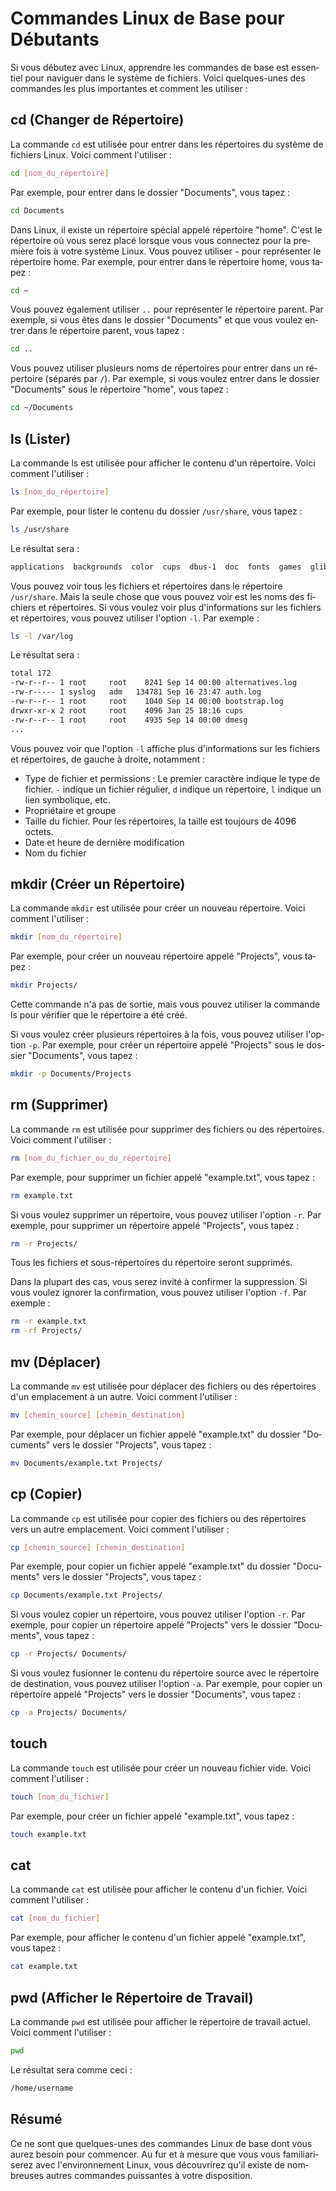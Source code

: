 # Commandes Linux de Base pour Débutants

<Validator lang="fr" :platform-list="['Ubuntu 22.04','Debian 11.6','CentOS 7.9','MacOS 13.2']" date="2023-04-27" />

Si vous débutez avec Linux, apprendre les commandes de base est essentiel pour naviguer dans le système de fichiers. Voici quelques-unes des commandes les plus importantes et comment les utiliser :

## cd (Changer de Répertoire)

La commande `cd` est utilisée pour entrer dans les répertoires du système de fichiers Linux. Voici comment l'utiliser :

```sh
cd [nom_du_répertoire]
```

Par exemple, pour entrer dans le dossier "Documents", vous tapez :

```sh
cd Documents
```

Dans Linux, il existe un répertoire spécial appelé répertoire "home". C'est le répertoire où vous serez placé lorsque vous vous connectez pour la première fois à votre système Linux. Vous pouvez utiliser `~` pour représenter le répertoire home. Par exemple, pour entrer dans le répertoire home, vous tapez :

```sh
cd ~
```

Vous pouvez également utiliser `..` pour représenter le répertoire parent. Par exemple, si vous êtes dans le dossier "Documents" et que vous voulez entrer dans le répertoire parent, vous tapez :

```sh
cd ..
```

Vous pouvez utiliser plusieurs noms de répertoires pour entrer dans un répertoire (séparés par `/`). Par exemple, si vous voulez entrer dans le dossier "Documents" sous le répertoire "home", vous tapez :

```sh
cd ~/Documents
```

## ls (Lister)

La commande ls est utilisée pour afficher le contenu d'un répertoire. Voici comment l'utiliser :

```sh
ls [nom_du_répertoire]
```

Par exemple, pour lister le contenu du dossier `/usr/share`, vous tapez :

```sh
ls /usr/share
```

Le résultat sera :

```sh
applications  backgrounds  color  cups  dbus-1  doc  fonts  games  glib-2.0  gnome-shell  icons  i18n  locale  man  metainfo  mime  perl  pixmaps  polkit-1  systemd  themes  xml
```

Vous pouvez voir tous les fichiers et répertoires dans le répertoire `/usr/share`. Mais la seule chose que vous pouvez voir est les noms des fichiers et répertoires. Si vous voulez voir plus d'informations sur les fichiers et répertoires, vous pouvez utiliser l'option `-l`. Par exemple :

```sh
ls -l /var/log
```

Le résultat sera :

```sh
total 172
-rw-r--r-- 1 root     root    8241 Sep 14 00:00 alternatives.log
-rw-r----- 1 syslog   adm   134781 Sep 16 23:47 auth.log
-rw-r--r-- 1 root     root    1040 Sep 14 00:00 bootstrap.log
drwxr-xr-x 2 root     root    4096 Jan 25 18:16 cups
-rw-r--r-- 1 root     root    4935 Sep 14 00:00 dmesg
...
```

Vous pouvez voir que l'option `-l` affiche plus d'informations sur les fichiers et répertoires, de gauche à droite, notamment :

- Type de fichier et permissions : Le premier caractère indique le type de fichier. `-` indique un fichier régulier, `d` indique un répertoire, `l` indique un lien symbolique, etc.
- Propriétaire et groupe
- Taille du fichier. Pour les répertoires, la taille est toujours de 4096 octets.
- Date et heure de dernière modification
- Nom du fichier

## mkdir (Créer un Répertoire)

La commande `mkdir` est utilisée pour créer un nouveau répertoire. Voici comment l'utiliser :

```sh
mkdir [nom_du_répertoire]
```

Par exemple, pour créer un nouveau répertoire appelé "Projects", vous tapez :

```sh
mkdir Projects/
```

Cette commande n'a pas de sortie, mais vous pouvez utiliser la commande ls pour vérifier que le répertoire a été créé.

Si vous voulez créer plusieurs répertoires à la fois, vous pouvez utiliser l'option `-p`. Par exemple, pour créer un répertoire appelé "Projects" sous le dossier "Documents", vous tapez :

```sh
mkdir -p Documents/Projects
```

## rm (Supprimer)

La commande `rm` est utilisée pour supprimer des fichiers ou des répertoires. Voici comment l'utiliser :

```sh
rm [nom_du_fichier_ou_du_répertoire]
```

Par exemple, pour supprimer un fichier appelé "example.txt", vous tapez :

```sh
rm example.txt
```

Si vous voulez supprimer un répertoire, vous pouvez utiliser l'option `-r`. Par exemple, pour supprimer un répertoire appelé "Projects", vous tapez :

```sh
rm -r Projects/
```

Tous les fichiers et sous-répertoires du répertoire seront supprimés.

Dans la plupart des cas, vous serez invité à confirmer la suppression. Si vous voulez ignorer la confirmation, vous pouvez utiliser l'option `-f`. Par exemple :

```sh
rm -r example.txt
rm -rf Projects/
```

## mv (Déplacer)

La commande `mv` est utilisée pour déplacer des fichiers ou des répertoires d'un emplacement à un autre. Voici comment l'utiliser :

```sh
mv [chemin_source] [chemin_destination]
```

Par exemple, pour déplacer un fichier appelé "example.txt" du dossier "Documents" vers le dossier "Projects", vous tapez :

```sh
mv Documents/example.txt Projects/
```

## cp (Copier)

La commande `cp` est utilisée pour copier des fichiers ou des répertoires vers un autre emplacement. Voici comment l'utiliser :

```sh
cp [chemin_source] [chemin_destination]
```

Par exemple, pour copier un fichier appelé "example.txt" du dossier "Documents" vers le dossier "Projects", vous tapez :

```sh
cp Documents/example.txt Projects/
```

Si vous voulez copier un répertoire, vous pouvez utiliser l'option `-r`. Par exemple, pour copier un répertoire appelé "Projects" vers le dossier "Documents", vous tapez :

```sh
cp -r Projects/ Documents/
```

Si vous voulez fusionner le contenu du répertoire source avec le répertoire de destination, vous pouvez utiliser l'option `-a`. Par exemple, pour copier un répertoire appelé "Projects" vers le dossier "Documents", vous tapez :

```sh
cp -a Projects/ Documents/
```

## touch

La commande `touch` est utilisée pour créer un nouveau fichier vide. Voici comment l'utiliser :

```sh
touch [nom_du_fichier]
```

Par exemple, pour créer un fichier appelé "example.txt", vous tapez :

```sh
touch example.txt
```

## cat

La commande `cat` est utilisée pour afficher le contenu d'un fichier. Voici comment l'utiliser :

```sh
cat [nom_du_fichier]
```

Par exemple, pour afficher le contenu d'un fichier appelé "example.txt", vous tapez :

```sh
cat example.txt
```

## pwd (Afficher le Répertoire de Travail)

La commande `pwd` est utilisée pour afficher le répertoire de travail actuel. Voici comment l'utiliser :

```sh
pwd
```

Le résultat sera comme ceci :

```sh
/home/username
```

## Résumé

Ce ne sont que quelques-unes des commandes Linux de base dont vous aurez besoin pour commencer. Au fur et à mesure que vous vous familiariserez avec l'environnement Linux, vous découvrirez qu'il existe de nombreuses autres commandes puissantes à votre disposition.